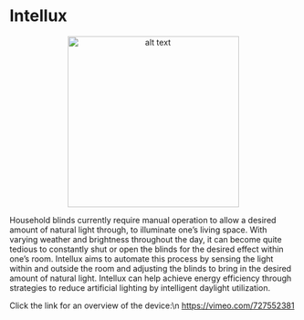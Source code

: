 # Intellux
<p align="center">
  <img src="images/Intellux_logo.png" alt="alt text" width="300" height="300">
 </p>
Household blinds currently require manual operation to allow a desired amount of natural light through, to illuminate one’s living space. With varying weather and brightness throughout the day, it can become quite tedious to constantly shut or open the blinds for the desired effect within one’s room. Intellux aims to automate this process by sensing the light within and outside the room and adjusting the blinds to bring in the desired amount of natural light. Intellux can help achieve energy efficiency through strategies to reduce artificial lighting by intelligent daylight utilization.


Click the link for an overview of the device:\n
https://vimeo.com/727552381
